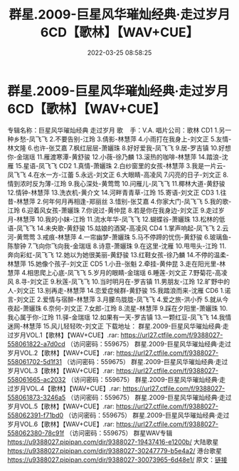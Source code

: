 ﻿---
title: 群星.2009-巨星风华璀灿经典·走过岁月6CD【歌林】【WAV+CUE】
date: 2022-03-25 08:58:25
categories: 合集系列
tags: 华语中文
---
# 群星.2009-巨星风华璀灿经典·走过岁月6CD【歌林】【WAV+CUE】

专辑名称：巨星风华璀灿经典 走过岁月
歌    手：V.A.
唱片公司：歌林
CD1
1.另一种乡愁-凤飞飞
2.不要告别-江玲
3.倩影-林慧萍
4.小雨打在我身上-刘文正
5.友情-林文隆
6.也许-张艾嘉
7.枫红层层-萧孋珠
8.好好爱我-凤飞飞
9.居-罗吉镇
10.好想你-金瑞瑶
11.雁渡寒潭-黄舒骏
12.小薇-徐乃麟
13.滚热的咖啡-林慧萍
14.踏浪-沈雁
15.星语-凤飞飞
CD2
1.真情-萧孋珠
2.白纱窗里的女孩-林慧萍
3.我是一片云-凤飞飞
4.在水一方-江蕾
5.永远-刘文正
6.大眼睛-高凌风
7.闪亮的日子-刘文正
8.情到浓时反为薄-江玲
9.我心深处-黄莺莺
10.问雁儿-凤飞飞
11.椰林大道-黄舒骏
12.情钟-林慧萍
13.洗衣机-黄介文
14.河畔青青草-江玲
15.寄语-刘文正
CD3
1.往昔-林慧萍
2.何年何月再相逢-郑丽丝
3.惜别-张艾嘉
4.你家大门-凤飞飞
5.我的歌-江玲
6.迎着风女孩-萧孋珠
7.你说过-黄仲昆
8.若是你在我身边-刘文正
9.走过岁月-林慧萍
10.我的小妹-江玲
11.流水年华-凤飞飞
12.蝴蝶谷-萧孋珠
13.松林的低语-凤飞飞
14.未央歌-黄舒骏
15.姑娘的酒窝-高凌风
CD4
1.掌声响起-凤飞飞
2.云河-黄莺莺
3.戒痕-林慧萍
4.一帘幽梦-萧孋珠
5.马不停蹄的忧伤-黄舒骏
6.玻璃鱼-陈黎钟
7.飞向你飞向我-金瑞瑶
8.诗意-萧孋珠
9.在这里-沈雁
10.甩甩头-江玲
11.奔向彩虹-凤飞飞
12.她以为她很美丽-黄舒骏
13.红鞋女孩-徐乃麟
14.不停的温柔-林慧萍
15.她像个孩子-刘文正
CD5
1.小丑-张魁
2.牵挂-黄仲昆
3.走在阳光里-林慧萍
4.相思爬上心底-凤飞飞
5.岁月的眼睛-金瑞瑶
6.睡莲-刘文正
7.野菊花-高凌风
8.寻-刘文正
9.秋莲-凤飞飞
10.当时明月在-罗吉镇
11.男朋友-江玲
12.旷野中的人-刘文正
13.别再走-林慧萍
14.恋爱症候群-黄舒骏
15.我踏浪而来-沈雁
CD6
1.诺言-刘文正
2.爱情与宿醉-林慧萍
3.月朦鸟胧胧-凤飞飞
4.爱之旅-洪小乔
5.就从今夜起-萧孋珠
6.奈何-刘文正
7.女郎-江玲
8.流星-林慧萍
9.踩在夕阳里-萧孋珠
10.我心属于你-江玲
11.驿-金瑞瑶
12.如果有一天-罗吉镇
13.一颗红豆-凤飞飞
14.我情迷网-林慧萍
15.风儿轻轻吹-刘文正
下载地址：
群星.2009-巨星风华璀灿经典·走过岁月VOL.1【歌林】【WAV+CUE】.rar: https://url27.ctfile.com/f/9388027-558061822-a7d0cd
（访问密码：559675）
群星.2009-巨星风华璀灿经典·走过岁月VOL.2【歌林】【WAV+CUE】.rar: https://url27.ctfile.com/f/9388027-558061702-5d1f31
（访问密码：559675）
群星.2009-巨星风华璀灿经典·走过岁月VOL.3【歌林】【WAV+CUE】.rar: https://url27.ctfile.com/f/9388027-558061665-ac2032
（访问密码：559675）
群星.2009-巨星风华璀灿经典·走过岁月VOL.4【歌林】【WAV+CUE】.rar: https://url27.ctfile.com/f/9388027-558061873-3246a5
（访问密码：559675）
群星.2009-巨星风华璀灿经典·走过岁月VOL.5【歌林】【WAV+CUE】.rar: https://url27.ctfile.com/f/9388027-558062391-f71bd0
（访问密码：559675）
群星.2009-巨星风华璀灿经典·走过岁月VOL.6【歌林】【WAV+CUE】.rar: https://url27.ctfile.com/f/9388027-558062380-78c91f
（访问密码：559675）
群星WAV专辑
https://u9388027.pipipan.com/dir/9388027-19437416-e1200b/
大陆歌星
https://u9388027.pipipan.com/dir/9388027-30247779-b5e4a2/
港台歌星
https://u9388027.pipipan.com/dir/9388027-30073965-6d48e1/
原文：[链接](https://blog.sina.com.cn/s/blog_1647c7e7601030wd9.html)